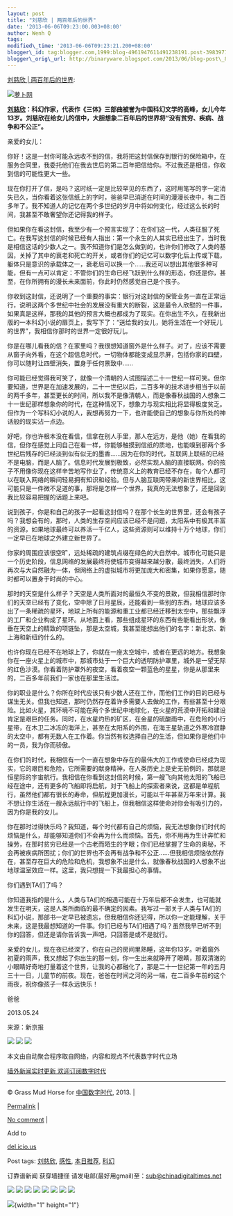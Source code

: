```yaml
--- 
layout: post 
title: "刘慈欣 | 两百年后的世界" 
date: '2013-06-06T09:23:00.003+08:00' 
author: Wenh Q
tags:
modified\_time: '2013-06-06T09:23:21.200+08:00' 
blogger\_id: tag:blogger.com,1999:blog-4961947611491238191.post-3983977518463343516
blogger\_orig\_url: http://binaryware.blogspot.com/2013/06/blog-post\_8771.html
--- 
```

[刘慈欣
|
两百年后的世界](http://feedproxy.google.com/~r/chinagfwblog/~3/b-S14YWk8i8/):

[![萝卜网](http://ki.ki.ki/files/2013/06/05/2e13f7781d4d57ea17828d728e804c24.jpg "萝卜网")](http://ki.ki.ki/files/2013/06/05/2e13f7781d4d57ea17828d728e804c24.jpg "萝卜网")

**[刘慈欣](https://kexueshangwang.info/chinese/tag/%e5%88%98%e6%85%88%e6%ac%a3/?category=18271 "标签 刘慈欣 下的日志")：科幻作家，代表作《三体》三部曲被誉为中国科幻文学的高峰，女儿今年13岁。刘慈欣在给女儿的信中，大胆想象二百年后的世界将“没有贫穷、疾病、战争和不公正”。**

亲爱的女儿：

你好！这是一封你可能永远收不到的信，我将把这封信保存到银行的保险箱中，在服务合同里，我委托他们在我去世后的第二百年把信给你。不过我还是相信，你收到信的可能性更大一些。

现在你打开了信，是吗？这时纸一定是比较罕见的东西了，这时用笔写的字一定消失已久，当你看着这张信纸上的字时，爸爸早已消逝在时间的漫漫长夜中，有二百多年了。我不知道人的记忆在两个多世纪的岁月中将如何变化，经过这么长的时间，我甚至不敢奢望你还记得我的样子。

但如果你在看这封信，我至少有一个预言实现了：在你们这一代，人类征服了死亡。在我写这封信的时候已经有人指出：第一个永生的人其实已经出生了，当时我是相信这话的少数人之一。我不知道你们是怎么做到的，也许你们修改了人类的基因，关掉了其中的衰老和死亡的开关，或者你们的记忆可以数字化后上传或下载，躯体只是意识的承载体之一，衰老后可以换一个……我还可以想出其他很多种可能，但有一点可以肯定：不管你们的生命已经飞跃到什么样的形态，你还是你，甚至，在你所拥有的漫长未来面前，你此时仍然感觉自己是个孩子。

你收到这封信，还说明了一个重要的事实：银行对这封信的保管业务一直在正常运行，说明这两个多世纪中社会的发展没有重大的断裂，这是最令人欣慰的一件事，如果真是这样，那我的其他的预言大概也都成为了现实。在你出生不久，在我新出版的一本科幻小说的扉页上，我写下了：“送给我的女儿，她将生活在一个好玩儿的世界”，我相信你那时的世界一定很好玩儿。

你是在哪儿看我的信？在家里吗？我很想知道窗外是什么样子。对了，应该不需要从窗子向外看，在这个超信息时代，一切物体都能变成显示屏，包括你家的四壁，你可以随时让四壁消失，置身于任何景致中……

你可能已经觉得我可笑了，就像一个清朝的人试图描述二十一世纪一样可笑。但你要知道，世界是在加速发展的，二十一世纪以后，二百多年的技术进步相当于以前的两千多年，甚至更长的时间，所以我不是像清朝人，而是像春秋战国的人想象二十一世纪那样想象你的时代，在这种情况下，想象力与现实相比将显得极度贫乏。但作为一个写科幻小说的人，我想再努力一下，也许能使自己的想象与你所处的神话般的现实沾一点边。

好吧，你也许根本没在看信，信拿在别人手里，那人在远方，是他（她）在看我的信，但你在感觉上同自己在看一样，你能够触摸到信纸的质地，也能嗅到那两个多世纪后残存的已经淡到似有似无的墨香……因为在你的时代，互联网上联结的已经不是电脑，而是人脑了。信息时代发展到极致，必然实现人脑的直接联网。你的孩子不用像你现在这样辛苦地写作业了，传统意义上的教育已经不存在，每个人都可以在联入网络的瞬间轻易拥有知识和经验。但与人脑互联网带来的新世界相比，这可能只是一件微不足道的事，那将是怎样一个世界，我真的无法想象了，还是回到我比较容易把握的话题上来吧。

说到孩子，你是和自己的孩子一起看这封信吗？在那个长生的世界里，还会有孩子吗？我想会有的，那时，人类的生存空间应该已经不是问题，太阳系中有极其丰富的资源，如果地球最终可以养活一千亿人，这些资源则可以维持十万个地球，你们一定早已在地球之外建立新世界了。

你家的周围应该很空旷，远处稀疏的建筑点缀在绿色的大自然中。城市化可能只是一个历史阶段，信息网络的发展最终将使城市变得越来越分散，最终消失，人们将再次与大自然融为一体，但网络上的虚拟城市将更加庞大和密集，如果你愿意，随时都可以置身于时尚的中心。

那时的天空是什么样子？天空是人类所面对的最恒久不变的景致，但我相信那时你们的天空已经有了变化，空中除了日月星辰，还能看到一些别的东西，地球应该多出了一条稀疏的星环，地球上所有的能源和重工业都已经迁移到太空中，那些飘浮的工厂和企业构成了星环。从地面上看，那些组成星环的东西有些能看出形状，像垂在天空上的精致的项链坠，那是太空城，我甚至能想出他们的名字：新北京、新上海和新纽约什么的。

也许你现在已经不在地球上了，你就在一座太空城中，或者在更远的地方。我想象你在一座火星上的城市中，那城市处于一个巨大的透明防护罩里，城外是一望无际的红色沙漠。你看着防护罩外的夜空，看着夜空一颗蓝色的星星，你是从那里来的，二百多年前我们一家也在那里生活过。

你的职业是什么？你所在时代应该只有少数人还在工作，而他们工作的目的已经与谋生无关。但我也知道，那时仍然存在着许多需要人去做的工作，有些甚至十分艰险。比如火星，其环境不可能在两个多世纪中地球化，在火星的荒漠中开拓和建设肯定是艰巨的任务。同时，在水星灼热的矿区，在金星的硫酸雨中，在危险的小行星带，在木卫二冰冻的海洋上，甚至在太阳系的外围，在海王星轨道之外寒冷寂静的太空中，都有无数人在工作着。你当然有权选择自己的生活，但如果你是他们中的一员，我为你而骄傲。

在你们的时代，我相信有一个一直在想象中存在的最伟大的工作或使命已经成为现实，它的艰巨和危险，它所需要的献身精神，在人类历史上是史无前例的，那就是恒星际的宇宙航行。我相信在你看到这封信的时候，第一艘飞向其他太阳的飞船已经在途中，还有更多的飞船即将启航，对于飞船上的探索者来说，这都是单程航行，虽然他们都有很长的寿命，但航程更加漫长，可能以千年甚至万年来计算。我不想让你生活在一艘永远航行中的飞船上，但我相信这样使命对你会有吸引力的，因为你是我的女儿。

你在那时过得快乐吗？我知道，每个时代都有自己的烦恼，我无法想象你们时代的烦恼是什么，却能够知道你们不会再为什么而烦恼。首先，你不用再为生计奔忙和操劳，在那时贫穷已经是一个古老而陌生的字眼；你们已经掌握了生命的奥秘，不会再被疾病所困扰；你们的世界也不会再有战争和不公正……但我相信烦恼依然存在，甚至存在巨大的危险和危机，我想象不出是什么，就像春秋战国的人想象不出地球温室效应一样。这里，我只想提一下我最担心的事情。

你们遇到TA们了吗？

你知道我指的是什么，人类与TA们的相遇可能在十万年后都不会发生，也可能就发生在明天，这是人类所面临的最不确定的因素。我写过一部关于人类与TA们的科幻小说，那部书一定早已被遗忘，但我相信你还记得，所以你一定能理解，关于未来，这是我最想知道的一件事。你们已经与TA们相遇了吗？虽然我早已听不到你的回答，但还是请你告诉我一声吧，只回答是或不是就行。

亲爱的女儿，现在夜已经深了，你在自己的房间里熟睡，这年你13岁。听着窗外初夏的雨声，我又想起了你出生的那一刻，你一生出来就睁开了眼睛，那双清澈的小眼睛好奇地打量着这个世界，让我的心都融化了，那是二十一世纪第一年的五月三十一日，儿童节的前夜。现在，爸爸在时间之河的另一端，在二百多年前的这个雨夜，祝你像孩子一样永远快乐！

爸爸

2013.05.24

来源：新京报

<div>

[![](http://feeds.feedburner.com/~ff/tamd?d=yIl2AUoC8zA)](http://feeds.feedburner.com/~ff/tamd?a=sFBPToIOpL4:WNuN1kvDw0Q:yIl2AUoC8zA)
[![](http://feeds.feedburner.com/~ff/tamd?d=qj6IDK7rITs)](http://feeds.feedburner.com/~ff/tamd?a=sFBPToIOpL4:WNuN1kvDw0Q:qj6IDK7rITs)
[![](http://feeds.feedburner.com/~ff/tamd?i=sFBPToIOpL4:WNuN1kvDw0Q:-BTjWOF_DHI)](http://feeds.feedburner.com/~ff/tamd?a=sFBPToIOpL4:WNuN1kvDw0Q:-BTjWOF_DHI)

</div>

本文由自动聚合程序取自网络，内容和观点不代表数字时代立场

[墙外新闻实时更新 欢迎订阅数字时代](http://eepurl.com/msuvD)


------------------------------------------------------------------------

© Grass Mud Horse for
[中国数字时代](https://kexueshangwang.info/chinese), 2013. |

[Permalink](https://kexueshangwang.info/chinese/2013/06/%e5%88%98%e6%85%88%e6%ac%a3%ef%bc%9a%e4%b8%a4%e7%99%be%e5%b9%b4%e5%90%8e%e7%9a%84%e4%b8%96%e7%95%8c/)
|

[No
comment](https://kexueshangwang.info/chinese/2013/06/%e5%88%98%e6%85%88%e6%ac%a3%ef%bc%9a%e4%b8%a4%e7%99%be%e5%b9%b4%e5%90%8e%e7%9a%84%e4%b8%96%e7%95%8c/#comments)
|

Add to

[del.icio.us](http://del.icio.us/post?url=https://kexueshangwang.info/chinese/2013/06/%e5%88%98%e6%85%88%e6%ac%a3%ef%bc%9a%e4%b8%a4%e7%99%be%e5%b9%b4%e5%90%8e%e7%9a%84%e4%b8%96%e7%95%8c/&title=%E5%88%98%E6%85%88%E6%AC%A3%20%7C%20%E4%B8%A4%E7%99%BE%E5%B9%B4%E5%90%8E%E7%9A%84%E4%B8%96%E7%95%8C)





Post tags:
[刘慈欣](https://kexueshangwang.info/chinese/tag/%e5%88%98%e6%85%88%e6%ac%a3/?category=18271),
[感性](https://kexueshangwang.info/chinese/tag/%e6%84%9f%e6%80%a7/?category=18271),
[本日推荐](https://kexueshangwang.info/chinese/tag/%e6%9c%ac%e6%97%a5%e6%8e%a8%e8%8d%90/?category=18271),
[科幻](https://kexueshangwang.info/chinese/tag/%e7%a7%91%e5%b9%bb/?category=18271)



订靠谱新闻 获穿墙捷径
请发电邮(最好用gmail)至：sub@chinadigitaltimes.net





<div>

[![](http://feeds.feedburner.com/~ff/chinagfwblog?d=yIl2AUoC8zA)](http://feeds.feedburner.com/~ff/chinagfwblog?a=b-S14YWk8i8:5NglSNtPgLI:yIl2AUoC8zA)
[![](http://feeds.feedburner.com/~ff/chinagfwblog?i=b-S14YWk8i8:5NglSNtPgLI:-BTjWOF_DHI)](http://feeds.feedburner.com/~ff/chinagfwblog?a=b-S14YWk8i8:5NglSNtPgLI:-BTjWOF_DHI)
[![](http://feeds.feedburner.com/~ff/chinagfwblog?i=b-S14YWk8i8:5NglSNtPgLI:F7zBnMyn0Lo)](http://feeds.feedburner.com/~ff/chinagfwblog?a=b-S14YWk8i8:5NglSNtPgLI:F7zBnMyn0Lo)
[![](http://feeds.feedburner.com/~ff/chinagfwblog?i=b-S14YWk8i8:5NglSNtPgLI:V_sGLiPBpWU)](http://feeds.feedburner.com/~ff/chinagfwblog?a=b-S14YWk8i8:5NglSNtPgLI:V_sGLiPBpWU)
[![](http://feeds.feedburner.com/~ff/chinagfwblog?d=qj6IDK7rITs)](http://feeds.feedburner.com/~ff/chinagfwblog?a=b-S14YWk8i8:5NglSNtPgLI:qj6IDK7rITs)
[![](http://feeds.feedburner.com/~ff/chinagfwblog?d=l6gmwiTKsz0)](http://feeds.feedburner.com/~ff/chinagfwblog?a=b-S14YWk8i8:5NglSNtPgLI:l6gmwiTKsz0)
[![](http://feeds.feedburner.com/~ff/chinagfwblog?i=b-S14YWk8i8:5NglSNtPgLI:gIN9vFwOqvQ)](http://feeds.feedburner.com/~ff/chinagfwblog?a=b-S14YWk8i8:5NglSNtPgLI:gIN9vFwOqvQ)
[![](http://feeds.feedburner.com/~ff/chinagfwblog?d=TzevzKxY174)](http://feeds.feedburner.com/~ff/chinagfwblog?a=b-S14YWk8i8:5NglSNtPgLI:TzevzKxY174)

</div>

![](http://feeds.feedburner.com/~r/chinagfwblog/~4/b-S14YWk8i8){width="1"
height="1"}
